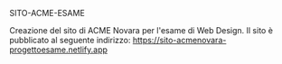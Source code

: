 SITO-ACME-ESAME

Creazione del sito di ACME Novara per l'esame di Web Design. 
Il sito è pubblicato al seguente indirizzo: https://sito-acmenovara-progettoesame.netlify.app
